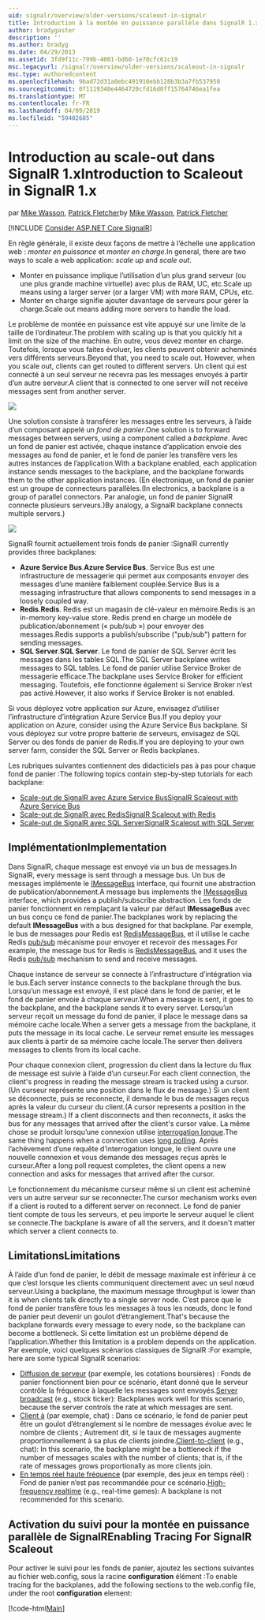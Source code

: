 ```yaml
---
uid: signalr/overview/older-versions/scaleout-in-signalr
title: Introduction à la montée en puissance parallèle dans SignalR 1.x | Microsoft Docs
author: bradygaster
description: ''
ms.author: bradyg
ms.date: 04/29/2013
ms.assetid: 3fd9f11c-799b-4001-bd60-1e70cfc61c19
msc.legacyurl: /signalr/overview/older-versions/scaleout-in-signalr
msc.type: authoredcontent
ms.openlocfilehash: 9bad72d31a0ebc491910ebb128b3b3a7fb537958
ms.sourcegitcommit: 0f1119340e4464720cfd16d0ff15764746ea1fea
ms.translationtype: MT
ms.contentlocale: fr-FR
ms.lasthandoff: 04/09/2019
ms.locfileid: "59402685"
---
```

# <a name="introduction-to-scaleout-in-signalr-1x"></a><span data-ttu-id="7eb0f-102">Introduction au scale-out dans SignalR 1.x</span><span class="sxs-lookup"><span data-stu-id="7eb0f-102">Introduction to Scaleout in SignalR 1.x</span></span>

<span data-ttu-id="7eb0f-103">par [Mike Wasson](https://github.com/MikeWasson), [Patrick Fletcher](https://github.com/pfletcher)</span><span class="sxs-lookup"><span data-stu-id="7eb0f-103">by [Mike Wasson](https://github.com/MikeWasson), [Patrick Fletcher](https://github.com/pfletcher)</span></span>

[!INCLUDE [Consider ASP.NET Core SignalR](~/includes/signalr/signalr-version-disambiguation.md)]

<span data-ttu-id="7eb0f-104">En règle générale, il existe deux façons de mettre à l’échelle une application web : *monter en puissance* et *monter en charge*.</span><span class="sxs-lookup"><span data-stu-id="7eb0f-104">In general, there are two ways to scale a web application: *scale up* and *scale out*.</span></span>

- <span data-ttu-id="7eb0f-105">Monter en puissance implique l’utilisation d’un plus grand serveur (ou une plus grande machine virtuelle) avec plus de RAM, UC, etc.</span><span class="sxs-lookup"><span data-stu-id="7eb0f-105">Scale up means using a larger server (or a larger VM) with more RAM, CPUs, etc.</span></span>
- <span data-ttu-id="7eb0f-106">Monter en charge signifie ajouter davantage de serveurs pour gérer la charge.</span><span class="sxs-lookup"><span data-stu-id="7eb0f-106">Scale out means adding more servers to handle the load.</span></span>

<span data-ttu-id="7eb0f-107">Le problème de montée en puissance est vite appuyé sur une limite de la taille de l’ordinateur.</span><span class="sxs-lookup"><span data-stu-id="7eb0f-107">The problem with scaling up is that you quickly hit a limit on the size of the machine.</span></span> <span data-ttu-id="7eb0f-108">En outre, vous devez monter en charge. Toutefois, lorsque vous faites évoluer, les clients peuvent obtenir acheminés vers différents serveurs.</span><span class="sxs-lookup"><span data-stu-id="7eb0f-108">Beyond that, you need to scale out. However, when you scale out, clients can get routed to different servers.</span></span> <span data-ttu-id="7eb0f-109">Un client qui est connecté à un seul serveur ne recevra pas les messages envoyés à partir d’un autre serveur.</span><span class="sxs-lookup"><span data-stu-id="7eb0f-109">A client that is connected to one server will not receive messages sent from another server.</span></span>

![](scaleout-in-signalr/_static/image1.png)

<span data-ttu-id="7eb0f-110">Une solution consiste à transférer les messages entre les serveurs, à l’aide d’un composant appelé un *fond de panier*.</span><span class="sxs-lookup"><span data-stu-id="7eb0f-110">One solution is to forward messages between servers, using a component called a *backplane*.</span></span> <span data-ttu-id="7eb0f-111">Avec un fond de panier est activée, chaque instance d’application envoie des messages au fond de panier, et le fond de panier les transfère vers les autres instances de l’application.</span><span class="sxs-lookup"><span data-stu-id="7eb0f-111">With a backplane enabled, each application instance sends messages to the backplane, and the backplane forwards them to the other application instances.</span></span> <span data-ttu-id="7eb0f-112">(En électronique, un fond de panier est un groupe de connecteurs parallèles.</span><span class="sxs-lookup"><span data-stu-id="7eb0f-112">(In electronics, a backplane is a group of parallel connectors.</span></span> <span data-ttu-id="7eb0f-113">Par analogie, un fond de panier SignalR connecte plusieurs serveurs.)</span><span class="sxs-lookup"><span data-stu-id="7eb0f-113">By analogy, a SignalR backplane connects multiple servers.)</span></span>

![](scaleout-in-signalr/_static/image2.png)

<span data-ttu-id="7eb0f-114">SignalR fournit actuellement trois fonds de panier :</span><span class="sxs-lookup"><span data-stu-id="7eb0f-114">SignalR currently provides three backplanes:</span></span>

- <span data-ttu-id="7eb0f-115">**Azure Service Bus**.</span><span class="sxs-lookup"><span data-stu-id="7eb0f-115">**Azure Service Bus**.</span></span> <span data-ttu-id="7eb0f-116">Service Bus est une infrastructure de messagerie qui permet aux composants envoyer des messages d’une manière faiblement couplée.</span><span class="sxs-lookup"><span data-stu-id="7eb0f-116">Service Bus is a messaging infrastructure that allows components to send messages in a loosely coupled way.</span></span>
- <span data-ttu-id="7eb0f-117">**Redis**.</span><span class="sxs-lookup"><span data-stu-id="7eb0f-117">**Redis**.</span></span> <span data-ttu-id="7eb0f-118">Redis est un magasin de clé-valeur en mémoire.</span><span class="sxs-lookup"><span data-stu-id="7eb0f-118">Redis is an in-memory key-value store.</span></span> <span data-ttu-id="7eb0f-119">Redis prend en charge un modèle de publication/abonnement (« pub/sub ») pour envoyer des messages.</span><span class="sxs-lookup"><span data-stu-id="7eb0f-119">Redis supports a publish/subscribe ("pub/sub") pattern for sending messages.</span></span>
- <span data-ttu-id="7eb0f-120">**SQL Server**.</span><span class="sxs-lookup"><span data-stu-id="7eb0f-120">**SQL Server**.</span></span> <span data-ttu-id="7eb0f-121">Le fond de panier de SQL Server écrit les messages dans les tables SQL.</span><span class="sxs-lookup"><span data-stu-id="7eb0f-121">The SQL Server backplane writes messages to SQL tables.</span></span> <span data-ttu-id="7eb0f-122">Le fond de panier utilise Service Broker de messagerie efficace.</span><span class="sxs-lookup"><span data-stu-id="7eb0f-122">The backplane uses Service Broker for efficient messaging.</span></span> <span data-ttu-id="7eb0f-123">Toutefois, elle fonctionne également si Service Broker n’est pas activé.</span><span class="sxs-lookup"><span data-stu-id="7eb0f-123">However, it also works if Service Broker is not enabled.</span></span>

<span data-ttu-id="7eb0f-124">Si vous déployez votre application sur Azure, envisagez d’utiliser l’infrastructure d’intégration Azure Service Bus.</span><span class="sxs-lookup"><span data-stu-id="7eb0f-124">If you deploy your application on Azure, consider using the Azure Service Bus backplane.</span></span> <span data-ttu-id="7eb0f-125">Si vous déployez sur votre propre batterie de serveurs, envisagez de SQL Server ou des fonds de panier de Redis.</span><span class="sxs-lookup"><span data-stu-id="7eb0f-125">If you are deploying to your own server farm, consider the SQL Server or Redis backplanes.</span></span>

<span data-ttu-id="7eb0f-126">Les rubriques suivantes contiennent des didacticiels pas à pas pour chaque fond de panier :</span><span class="sxs-lookup"><span data-stu-id="7eb0f-126">The following topics contain step-by-step tutorials for each backplane:</span></span>

- [<span data-ttu-id="7eb0f-127">Scale-out de SignalR avec Azure Service Bus</span><span class="sxs-lookup"><span data-stu-id="7eb0f-127">SignalR Scaleout with Azure Service Bus</span></span>](scaleout-with-windows-azure-service-bus.md)
- [<span data-ttu-id="7eb0f-128">Scale-out de SignalR avec Redis</span><span class="sxs-lookup"><span data-stu-id="7eb0f-128">SignalR Scaleout with Redis</span></span>](scaleout-with-redis.md)
- [<span data-ttu-id="7eb0f-129">Scale-out de SignalR avec SQL Server</span><span class="sxs-lookup"><span data-stu-id="7eb0f-129">SignalR Scaleout with SQL Server</span></span>](scaleout-with-sql-server.md)

## <a name="implementation"></a><span data-ttu-id="7eb0f-130">Implémentation</span><span class="sxs-lookup"><span data-stu-id="7eb0f-130">Implementation</span></span>

<span data-ttu-id="7eb0f-131">Dans SignalR, chaque message est envoyé via un bus de messages.</span><span class="sxs-lookup"><span data-stu-id="7eb0f-131">In SignalR, every message is sent through a message bus.</span></span> <span data-ttu-id="7eb0f-132">Un bus de messages implémente le [IMessageBus](https://msdn.microsoft.com/library/microsoft.aspnet.signalr.messaging.imessagebus(v=vs.100).aspx) interface, qui fournit une abstraction de publication/abonnement.</span><span class="sxs-lookup"><span data-stu-id="7eb0f-132">A message bus implements the [IMessageBus](https://msdn.microsoft.com/library/microsoft.aspnet.signalr.messaging.imessagebus(v=vs.100).aspx) interface, which provides a publish/subscribe abstraction.</span></span> <span data-ttu-id="7eb0f-133">Les fonds de panier fonctionnent en remplaçant la valeur par défaut **IMessageBus** avec un bus conçu ce fond de panier.</span><span class="sxs-lookup"><span data-stu-id="7eb0f-133">The backplanes work by replacing the default **IMessageBus** with a bus designed for that backplane.</span></span> <span data-ttu-id="7eb0f-134">Par exemple, le bus de messages pour Redis est [RedisMessageBus](https://msdn.microsoft.com/library/microsoft.aspnet.signalr.redis.redismessagebus(v=vs.100).aspx), et il utilise le cache Redis [pub/sub](http://redis.io/topics/pubsub) mécanisme pour envoyer et recevoir des messages.</span><span class="sxs-lookup"><span data-stu-id="7eb0f-134">For example, the message bus for Redis is [RedisMessageBus](https://msdn.microsoft.com/library/microsoft.aspnet.signalr.redis.redismessagebus(v=vs.100).aspx), and it uses the Redis [pub/sub](http://redis.io/topics/pubsub) mechanism to send and receive messages.</span></span>

<span data-ttu-id="7eb0f-135">Chaque instance de serveur se connecte à l’infrastructure d’intégration via le bus.</span><span class="sxs-lookup"><span data-stu-id="7eb0f-135">Each server instance connects to the backplane through the bus.</span></span> <span data-ttu-id="7eb0f-136">Lorsqu’un message est envoyé, il est placé dans le fond de panier, et le fond de panier envoie à chaque serveur.</span><span class="sxs-lookup"><span data-stu-id="7eb0f-136">When a message is sent, it goes to the backplane, and the backplane sends it to every server.</span></span> <span data-ttu-id="7eb0f-137">Lorsqu’un serveur reçoit un message du fond de panier, il place le message dans sa mémoire cache locale.</span><span class="sxs-lookup"><span data-stu-id="7eb0f-137">When a server gets a message from the backplane, it puts the message in its local cache.</span></span> <span data-ttu-id="7eb0f-138">Le serveur remet ensuite les messages aux clients à partir de sa mémoire cache locale.</span><span class="sxs-lookup"><span data-stu-id="7eb0f-138">The server then delivers messages to clients from its local cache.</span></span>

<span data-ttu-id="7eb0f-139">Pour chaque connexion client, progression du client dans la lecture du flux de message est suivie à l’aide d’un curseur.</span><span class="sxs-lookup"><span data-stu-id="7eb0f-139">For each client connection, the client's progress in reading the message stream is tracked using a cursor.</span></span> <span data-ttu-id="7eb0f-140">(Un curseur représente une position dans le flux de message.) Si un client se déconnecte, puis se reconnecte, il demande le bus de messages reçus après la valeur du curseur du client.</span><span class="sxs-lookup"><span data-stu-id="7eb0f-140">(A cursor represents a position in the message stream.) If a client disconnects and then reconnects, it asks the bus for any messages that arrived after the client's cursor value.</span></span> <span data-ttu-id="7eb0f-141">La même chose se produit lorsqu’une connexion utilise [interrogation longue](../getting-started/introduction-to-signalr.md#transports).</span><span class="sxs-lookup"><span data-stu-id="7eb0f-141">The same thing happens when a connection uses [long polling](../getting-started/introduction-to-signalr.md#transports).</span></span> <span data-ttu-id="7eb0f-142">Après l’achèvement d’une requête d’interrogation longue, le client ouvre une nouvelle connexion et vous demande des messages reçus après le curseur.</span><span class="sxs-lookup"><span data-stu-id="7eb0f-142">After a long poll request completes, the client opens a new connection and asks for messages that arrived after the cursor.</span></span>

<span data-ttu-id="7eb0f-143">Le fonctionnement du mécanisme curseur même si un client est acheminé vers un autre serveur sur se reconnecter.</span><span class="sxs-lookup"><span data-stu-id="7eb0f-143">The cursor mechanism works even if a client is routed to a different server on reconnect.</span></span> <span data-ttu-id="7eb0f-144">Le fond de panier tient compte de tous les serveurs, et peu importe le serveur auquel le client se connecte.</span><span class="sxs-lookup"><span data-stu-id="7eb0f-144">The backplane is aware of all the servers, and it doesn't matter which server a client connects to.</span></span>

## <a name="limitations"></a><span data-ttu-id="7eb0f-145">Limitations</span><span class="sxs-lookup"><span data-stu-id="7eb0f-145">Limitations</span></span>

<span data-ttu-id="7eb0f-146">À l’aide d’un fond de panier, le débit de message maximale est inférieur à ce que c’est lorsque les clients communiquent directement avec un seul nœud serveur.</span><span class="sxs-lookup"><span data-stu-id="7eb0f-146">Using a backplane, the maximum message throughput is lower than it is when clients talk directly to a single server node.</span></span> <span data-ttu-id="7eb0f-147">C’est parce que le fond de panier transfère tous les messages à tous les nœuds, donc le fond de panier peut devenir un goulot d’étranglement.</span><span class="sxs-lookup"><span data-stu-id="7eb0f-147">That's because the backplane forwards every message to every node, so the backplane can become a bottleneck.</span></span> <span data-ttu-id="7eb0f-148">Si cette limitation est un problème dépend de l’application.</span><span class="sxs-lookup"><span data-stu-id="7eb0f-148">Whether this limitation is a problem depends on the application.</span></span> <span data-ttu-id="7eb0f-149">Par exemple, voici quelques scénarios classiques de SignalR :</span><span class="sxs-lookup"><span data-stu-id="7eb0f-149">For example, here are some typical SignalR scenarios:</span></span>

- <span data-ttu-id="7eb0f-150">[Diffusion de serveur](tutorial-server-broadcast-with-aspnet-signalr.md) (par exemple, les cotations boursières) : Fonds de panier fonctionnent bien pour ce scénario, étant donné que le serveur contrôle la fréquence à laquelle les messages sont envoyés.</span><span class="sxs-lookup"><span data-stu-id="7eb0f-150">[Server broadcast](tutorial-server-broadcast-with-aspnet-signalr.md) (e.g., stock ticker): Backplanes work well for this scenario, because the server controls the rate at which messages are sent.</span></span>
- <span data-ttu-id="7eb0f-151">[Client à](tutorial-getting-started-with-signalr.md) (par exemple, chat) : Dans ce scénario, le fond de panier peut être un goulot d’étranglement si le nombre de messages évolue avec le nombre de clients ; Autrement dit, si le taux de messages augmente proportionnellement à sa plus de clients joindre.</span><span class="sxs-lookup"><span data-stu-id="7eb0f-151">[Client-to-client](tutorial-getting-started-with-signalr.md) (e.g., chat): In this scenario, the backplane might be a bottleneck if the number of messages scales with the number of clients; that is, if the rate of messages grows proportionally as more clients join.</span></span>
- <span data-ttu-id="7eb0f-152">[En temps réel haute fréquence](tutorial-high-frequency-realtime-with-signalr.md) (par exemple, des jeux en temps réel) : Fond de panier n’est pas recommandée pour ce scénario.</span><span class="sxs-lookup"><span data-stu-id="7eb0f-152">[High-frequency realtime](tutorial-high-frequency-realtime-with-signalr.md) (e.g., real-time games): A backplane is not recommended for this scenario.</span></span>

## <a name="enabling-tracing-for-signalr-scaleout"></a><span data-ttu-id="7eb0f-153">Activation du suivi pour la montée en puissance parallèle de SignalR</span><span class="sxs-lookup"><span data-stu-id="7eb0f-153">Enabling Tracing For SignalR Scaleout</span></span>

<span data-ttu-id="7eb0f-154">Pour activer le suivi pour les fonds de panier, ajoutez les sections suivantes au fichier web.config, sous la racine **configuration** élément :</span><span class="sxs-lookup"><span data-stu-id="7eb0f-154">To enable tracing for the backplanes, add the following sections to the web.config file, under the root **configuration** element:</span></span>

[!code-html[Main](scaleout-in-signalr/samples/sample1.html)]

